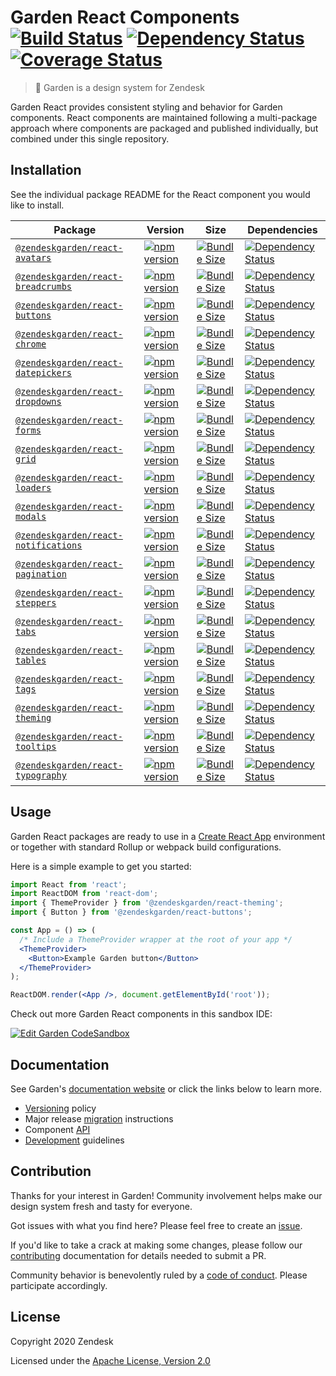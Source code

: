 # Garden React Components [![Build Status][build status badge]][build status link] [![Dependency Status][dependency status badge]][dependency status link] [![Coverage Status][coverage status badge]][coverage status link]<!-- markdownlint-disable -->

<!-- markdownlint-enable -->

[build status badge]: https://flat.badgen.net/travis/zendeskgarden/react-components/master
[build status link]: https://travis-ci.org/zendeskgarden/react-components
[dependency status badge]: https://flat.badgen.net/david/dev/zendeskgarden/react-components
[dependency status link]: https://david-dm.org/zendeskgarden/react-components?type=dev
[coverage status badge]: https://flat.badgen.net/coveralls/c/github/zendeskgarden/react-components/master
[coverage status link]: https://coveralls.io/github/zendeskgarden/react-components

> :seedling: Garden is a design system for Zendesk

Garden React provides consistent styling and behavior for Garden components.
React components are maintained following a multi-package approach where
components are packaged and published individually, but combined under this
single repository.

## Installation

See the individual package README for the React component you would like
to install.

| Package                                                        | Version                                                             | Size                                                                 | Dependencies                                                                           |
| -------------------------------------------------------------- | ------------------------------------------------------------------- | -------------------------------------------------------------------- | -------------------------------------------------------------------------------------- |
| [`@zendeskgarden/react-avatars`](packages/avatars)             | [![npm version][avatars npm version]][avatars npm link]             | [![Bundle Size][avatars size bundle]][avatars size link]             | [![Dependency Status][avatars dependency status]][avatars dependency link]             |
| [`@zendeskgarden/react-breadcrumbs`](packages/breadcrumbs)     | [![npm version][breadcrumbs npm version]][breadcrumbs npm link]     | [![Bundle Size][breadcrumbs size bundle]][breadcrumbs size link]     | [![Dependency Status][breadcrumbs dependency status]][breadcrumbs dependency link]     |
| [`@zendeskgarden/react-buttons`](packages/buttons)             | [![npm version][buttons npm version]][buttons npm link]             | [![Bundle Size][buttons size bundle]][buttons size link]             | [![Dependency Status][buttons dependency status]][buttons dependency link]             |
| [`@zendeskgarden/react-chrome`](packages/chrome)               | [![npm version][chrome npm version]][chrome npm link]               | [![Bundle Size][chrome size bundle]][chrome size link]               | [![Dependency Status][chrome dependency status]][chrome dependency link]               |
| [`@zendeskgarden/react-datepickers`](packages/datepickers)     | [![npm version][datepickers npm version]][datepickers npm link]     | [![Bundle Size][datepickers size bundle]][datepickers size link]     | [![Dependency Status][datepickers dependency status]][datepickers dependency link]     |
| [`@zendeskgarden/react-dropdowns`](packages/dropdowns)         | [![npm version][dropdowns npm version]][dropdowns npm link]         | [![Bundle Size][dropdowns size bundle]][dropdowns size link]         | [![Dependency Status][dropdowns dependency status]][dropdowns dependency link]         |
| [`@zendeskgarden/react-forms`](packages/forms)                 | [![npm version][forms npm version]][forms npm link]                 | [![Bundle Size][forms size bundle]][forms size link]                 | [![Dependency Status][forms dependency status]][forms dependency link]                 |
| [`@zendeskgarden/react-grid`](packages/grid)                   | [![npm version][grid npm version]][grid npm link]                   | [![Bundle Size][grid size bundle]][grid size link]                   | [![Dependency Status][grid dependency status]][grid dependency link]                   |
| [`@zendeskgarden/react-loaders`](packages/loaders)             | [![npm version][loaders npm version]][loaders npm link]             | [![Bundle Size][loaders size bundle]][loaders size link]             | [![Dependency Status][loaders dependency status]][loaders dependency link]             |
| [`@zendeskgarden/react-modals`](packages/modals)               | [![npm version][modals npm version]][modals npm link]               | [![Bundle Size][modals size bundle]][modals size link]               | [![Dependency Status][modals dependency status]][modals dependency link]               |
| [`@zendeskgarden/react-notifications`](packages/notifications) | [![npm version][notifications npm version]][notifications npm link] | [![Bundle Size][notifications size bundle]][notifications size link] | [![Dependency Status][notifications dependency status]][notifications dependency link] |
| [`@zendeskgarden/react-pagination`](packages/pagination)       | [![npm version][pagination npm version]][pagination npm link]       | [![Bundle Size][pagination size bundle]][pagination size link]       | [![Dependency Status][pagination dependency status]][pagination dependency link]       |
| [`@zendeskgarden/react-steppers`](packages/steppers)           | [![npm version][steppers npm version]][steppers npm link]           | [![Bundle Size][steppers size bundle]][steppers size link]           | [![Dependency Status][steppers dependency status]][steppers dependency link]           |
| [`@zendeskgarden/react-tabs`](packages/tabs)                   | [![npm version][tabs npm version]][tabs npm link]                   | [![Bundle Size][tabs size bundle]][tabs size link]                   | [![Dependency Status][tabs dependency status]][tabs dependency link]                   |
| [`@zendeskgarden/react-tables`](packages/tables)               | [![npm version][tables npm version]][tables npm link]               | [![Bundle Size][tables size bundle]][tables size link]               | [![Dependency Status][tables dependency status]][tables dependency link]               |
| [`@zendeskgarden/react-tags`](packages/tags)                   | [![npm version][tags npm version]][tags npm link]                   | [![Bundle Size][tags size bundle]][tags size link]                   | [![Dependency Status][tags dependency status]][tags dependency link]                   |
| [`@zendeskgarden/react-theming`](packages/theming)             | [![npm version][theming npm version]][theming npm link]             | [![Bundle Size][theming size bundle]][theming size link]             | [![Dependency Status][theming dependency status]][theming dependency link]             |
| [`@zendeskgarden/react-tooltips`](packages/tooltips)           | [![npm version][tooltips npm version]][tooltips npm link]           | [![Bundle Size][tooltips size bundle]][tooltips size link]           | [![Dependency Status][tooltips dependency status]][tooltips dependency link]           |
| [`@zendeskgarden/react-typography`](packages/typography)       | [![npm version][typography npm version]][typography npm link]       | [![Bundle Size][typography size bundle]][typography size link]       | [![Dependency Status][typography dependency status]][typography dependency link]       |

[avatars npm version]: https://flat.badgen.net/npm/v/@zendeskgarden/react-avatars
[avatars npm link]: https://www.npmjs.com/package/@zendeskgarden/react-avatars
[avatars size bundle]: https://flat.badgen.net/bundlephobia/minzip/@zendeskgarden/react-avatars
[avatars size link]: https://bundlephobia.com/result?p=@zendeskgarden/react-avatars
[avatars dependency status]: https://flat.badgen.net/david/dep/zendeskgarden/react-components/packages/avatars
[avatars dependency link]: https://david-dm.org/zendeskgarden/react-components?path=packages/avatars
[breadcrumbs npm version]: https://flat.badgen.net/npm/v/@zendeskgarden/react-breadcrumbs
[breadcrumbs npm link]: https://www.npmjs.com/package/@zendeskgarden/react-breadcrumbs
[breadcrumbs size bundle]: https://flat.badgen.net/bundlephobia/minzip/@zendeskgarden/react-breadcrumbs
[breadcrumbs size link]: https://bundlephobia.com/result?p=@zendeskgarden/react-breadcrumbs
[breadcrumbs dependency status]: https://flat.badgen.net/david/dep/zendeskgarden/react-components/packages/breadcrumbs
[breadcrumbs dependency link]: https://david-dm.org/zendeskgarden/react-components?path=packages/breadcrumbs
[buttons npm version]: https://flat.badgen.net/npm/v/@zendeskgarden/react-buttons
[buttons npm link]: https://www.npmjs.com/package/@zendeskgarden/react-buttons
[buttons size bundle]: https://flat.badgen.net/bundlephobia/minzip/@zendeskgarden/react-buttons
[buttons size link]: https://bundlephobia.com/result?p=@zendeskgarden/react-buttons
[buttons dependency status]: https://flat.badgen.net/david/dep/zendeskgarden/react-components/packages/buttons
[buttons dependency link]: https://david-dm.org/zendeskgarden/react-components?path=packages/buttons
[chrome npm version]: https://flat.badgen.net/npm/v/@zendeskgarden/react-chrome
[chrome npm link]: https://www.npmjs.com/package/@zendeskgarden/react-chrome
[chrome size bundle]: https://flat.badgen.net/bundlephobia/minzip/@zendeskgarden/react-chrome
[chrome size link]: https://bundlephobia.com/result?p=@zendeskgarden/react-chrome
[chrome dependency status]: https://flat.badgen.net/david/dep/zendeskgarden/react-components/packages/chrome
[chrome dependency link]: https://david-dm.org/zendeskgarden/react-components?path=packages/chrome
[datepickers npm version]: https://flat.badgen.net/npm/v/@zendeskgarden/react-datepickers
[datepickers npm link]: https://www.npmjs.com/package/@zendeskgarden/react-datepickers
[datepickers size bundle]: https://flat.badgen.net/bundlephobia/minzip/@zendeskgarden/react-datepickers
[datepickers size link]: https://bundlephobia.com/result?p=@zendeskgarden/react-datepickers
[datepickers dependency status]: https://flat.badgen.net/david/dep/zendeskgarden/react-components/packages/datepickers
[datepickers dependency link]: https://david-dm.org/zendeskgarden/react-components?path=packages/datepickers
[dropdowns npm version]: https://flat.badgen.net/npm/v/@zendeskgarden/react-dropdowns
[dropdowns npm link]: https://www.npmjs.com/package/@zendeskgarden/react-dropdowns
[dropdowns size bundle]: https://flat.badgen.net/bundlephobia/minzip/@zendeskgarden/react-dropdowns
[dropdowns size link]: https://bundlephobia.com/result?p=@zendeskgarden/react-dropdowns
[dropdowns dependency status]: https://flat.badgen.net/david/dep/zendeskgarden/react-components/packages/dropdowns
[dropdowns dependency link]: https://david-dm.org/zendeskgarden/react-components?path=packages/dropdowns
[forms npm version]: https://flat.badgen.net/npm/v/@zendeskgarden/react-forms
[forms npm link]: https://www.npmjs.com/package/@zendeskgarden/react-forms
[forms size bundle]: https://flat.badgen.net/bundlephobia/minzip/@zendeskgarden/react-forms
[forms size link]: https://bundlephobia.com/result?p=@zendeskgarden/react-forms
[forms dependency status]: https://flat.badgen.net/david/dep/zendeskgarden/react-components/packages/forms
[forms dependency link]: https://david-dm.org/zendeskgarden/react-components?path=packages/forms
[grid npm version]: https://flat.badgen.net/npm/v/@zendeskgarden/react-grid
[grid npm link]: https://www.npmjs.com/package/@zendeskgarden/react-grid
[grid size bundle]: https://flat.badgen.net/bundlephobia/minzip/@zendeskgarden/react-grid
[grid size link]: https://bundlephobia.com/result?p=@zendeskgarden/react-grid
[grid dependency status]: https://flat.badgen.net/david/dep/zendeskgarden/react-components/packages/grid
[grid dependency link]: https://david-dm.org/zendeskgarden/react-components?path=packages/grid
[loaders npm version]: https://flat.badgen.net/npm/v/@zendeskgarden/react-loaders
[loaders npm link]: https://www.npmjs.com/package/@zendeskgarden/react-loaders
[loaders size bundle]: https://flat.badgen.net/bundlephobia/minzip/@zendeskgarden/react-loaders
[loaders size link]: https://bundlephobia.com/result?p=@zendeskgarden/react-loaders
[loaders dependency status]: https://flat.badgen.net/david/dep/zendeskgarden/react-components/packages/loaders
[loaders dependency link]: https://david-dm.org/zendeskgarden/react-components?path=packages/loaders
[modals npm version]: https://flat.badgen.net/npm/v/@zendeskgarden/react-modals
[modals npm link]: https://www.npmjs.com/package/@zendeskgarden/react-modals
[modals size bundle]: https://flat.badgen.net/bundlephobia/minzip/@zendeskgarden/react-modals
[modals size link]: https://bundlephobia.com/result?p=@zendeskgarden/react-modals
[modals dependency status]: https://flat.badgen.net/david/dep/zendeskgarden/react-components/packages/modals
[modals dependency link]: https://david-dm.org/zendeskgarden/react-components?path=packages/modals
[notifications npm version]: https://flat.badgen.net/npm/v/@zendeskgarden/react-notifications
[notifications npm link]: https://www.npmjs.com/package/@zendeskgarden/react-notifications
[notifications size bundle]: https://flat.badgen.net/bundlephobia/minzip/@zendeskgarden/react-notifications
[notifications size link]: https://bundlephobia.com/result?p=@zendeskgarden/react-notifications
[notifications dependency status]: https://flat.badgen.net/david/dep/zendeskgarden/react-components/packages/notifications
[notifications dependency link]: https://david-dm.org/zendeskgarden/react-components?path=packages/notifications
[pagination npm version]: https://flat.badgen.net/npm/v/@zendeskgarden/react-pagination
[pagination npm link]: https://www.npmjs.com/package/@zendeskgarden/react-pagination
[pagination size bundle]: https://flat.badgen.net/bundlephobia/minzip/@zendeskgarden/react-pagination
[pagination size link]: https://bundlephobia.com/result?p=@zendeskgarden/react-pagination
[pagination dependency status]: https://flat.badgen.net/david/dep/zendeskgarden/react-components/packages/pagination
[pagination dependency link]: https://david-dm.org/zendeskgarden/react-components?path=packages/pagination
[steppers npm version]: https://flat.badgen.net/npm/v/@zendeskgarden/react-steppers
[steppers npm link]: https://www.npmjs.com/package/@zendeskgarden/react-steppers
[steppers size bundle]: https://flat.badgen.net/bundlephobia/minzip/@zendeskgarden/react-steppers
[steppers size link]: https://bundlephobia.com/result?p=@zendeskgarden/react-steppers
[steppers dependency status]: https://flat.badgen.net/david/dep/zendeskgarden/react-components/packages/steppers
[steppers dependency link]: https://david-dm.org/zendeskgarden/react-components?path=packages/steppers
[tabs npm version]: https://flat.badgen.net/npm/v/@zendeskgarden/react-tabs
[tabs npm link]: https://www.npmjs.com/package/@zendeskgarden/react-tabs
[tabs size bundle]: https://flat.badgen.net/bundlephobia/minzip/@zendeskgarden/react-tabs
[tabs size link]: https://bundlephobia.com/result?p=@zendeskgarden/react-tabs
[tabs dependency status]: https://flat.badgen.net/david/dep/zendeskgarden/react-components/packages/tabs
[tabs dependency link]: https://david-dm.org/zendeskgarden/react-components?path=packages/tabs
[tables npm version]: https://flat.badgen.net/npm/v/@zendeskgarden/react-tables
[tables npm link]: https://www.npmjs.com/package/@zendeskgarden/react-tables
[tables size bundle]: https://flat.badgen.net/bundlephobia/minzip/@zendeskgarden/react-tables
[tables size link]: https://bundlephobia.com/result?p=@zendeskgarden/react-tables
[tables dependency status]: https://flat.badgen.net/david/dep/zendeskgarden/react-components/packages/tables
[tables dependency link]: https://david-dm.org/zendeskgarden/react-components?path=packages/tables
[tags npm version]: https://flat.badgen.net/npm/v/@zendeskgarden/react-tags
[tags npm link]: https://www.npmjs.com/package/@zendeskgarden/react-tags
[tags size bundle]: https://flat.badgen.net/bundlephobia/minzip/@zendeskgarden/react-tags
[tags size link]: https://bundlephobia.com/result?p=@zendeskgarden/react-tags
[tags dependency status]: https://flat.badgen.net/david/dep/zendeskgarden/react-components/packages/tags
[tags dependency link]: https://david-dm.org/zendeskgarden/react-components?path=packages/tags
[theming npm version]: https://flat.badgen.net/npm/v/@zendeskgarden/react-theming
[theming npm link]: https://www.npmjs.com/package/@zendeskgarden/react-theming
[theming size bundle]: https://flat.badgen.net/bundlephobia/minzip/@zendeskgarden/react-theming
[theming size link]: https://bundlephobia.com/result?p=@zendeskgarden/react-theming
[theming dependency status]: https://flat.badgen.net/david/dep/zendeskgarden/react-components/packages/theming
[theming dependency link]: https://david-dm.org/zendeskgarden/react-components?path=packages/theming
[tooltips npm version]: https://flat.badgen.net/npm/v/@zendeskgarden/react-tooltips
[tooltips npm link]: https://www.npmjs.com/package/@zendeskgarden/react-tooltips
[tooltips size bundle]: https://flat.badgen.net/bundlephobia/minzip/@zendeskgarden/react-tooltips
[tooltips size link]: https://bundlephobia.com/result?p=@zendeskgarden/react-tooltips
[tooltips dependency status]: https://flat.badgen.net/david/dep/zendeskgarden/react-components/packages/tooltips
[tooltips dependency link]: https://david-dm.org/zendeskgarden/react-components?path=packages/tooltips
[typography npm version]: https://flat.badgen.net/npm/v/@zendeskgarden/react-typography
[typography npm link]: https://www.npmjs.com/package/@zendeskgarden/react-typography
[typography size bundle]: https://flat.badgen.net/bundlephobia/minzip/@zendeskgarden/react-typography
[typography size link]: https://bundlephobia.com/result?p=@zendeskgarden/react-typography
[typography dependency status]: https://flat.badgen.net/david/dep/zendeskgarden/react-components/packages/typography
[typography dependency link]: https://david-dm.org/zendeskgarden/react-components?path=packages/typography

## Usage

Garden React packages are ready to use in a
[Create React App](https://create-react-app.dev/) environment or together
with standard Rollup or webpack build configurations.

Here is a simple example to get you started:

```jsx
import React from 'react';
import ReactDOM from 'react-dom';
import { ThemeProvider } from '@zendeskgarden/react-theming';
import { Button } from '@zendeskgarden/react-buttons';

const App = () => (
  /* Include a ThemeProvider wrapper at the root of your app */
  <ThemeProvider>
    <Button>Example Garden button</Button>
  </ThemeProvider>
);

ReactDOM.render(<App />, document.getElementById('root'));
```

Check out more Garden React components in this sandbox IDE:

[![Edit Garden CodeSandbox](https://codesandbox.io/static/img/play-codesandbox.svg)](https://codesandbox.io/s/github/zendeskgarden/react-components/tree/master/examples/codesandbox/garden-create-react-app)

## Documentation

See Garden's [documentation website](https://garden.zendesk.com/) or click
the links below to learn more.

- [Versioning](docs/versioning.md) policy
- Major release [migration](docs/migration.md) instructions
- Component [API](docs/api.md)
- [Development](docs/development.md) guidelines

## Contribution

Thanks for your interest in Garden! Community involvement helps make our
design system fresh and tasty for everyone.

Got issues with what you find here? Please feel free to create an
[issue](https://github.com/zendeskgarden/react-components/issues/new).

If you'd like to take a crack at making some changes, please follow our
[contributing](.github/CONTRIBUTING.md) documentation for details
needed to submit a PR.

Community behavior is benevolently ruled by a [code of
conduct](.github/CODE_OF_CONDUCT.md). Please participate accordingly.

## License

Copyright 2020 Zendesk

Licensed under the [Apache License, Version 2.0](LICENSE.md)
